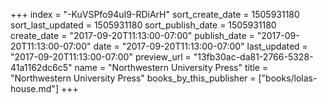 +++
index = "-KuVSPfo94uI9-RDiArH"
sort_create_date = 1505931180
sort_last_updated = 1505931180
sort_publish_date = 1505931180
create_date = "2017-09-20T11:13:00-07:00"
publish_date = "2017-09-20T11:13:00-07:00"
date = "2017-09-20T11:13:00-07:00"
last_updated = "2017-09-20T11:13:00-07:00"
preview_url = "13fb30ac-da81-2766-5328-41a1162dc6c5"
name = "Northwestern University Press"
title = "Northwestern University Press"
books_by_this_publisher = ["books/lolas-house.md"]
+++

